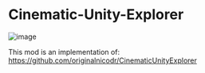 # Cinematic-Unity-Explorer
![image](https://github.com/MegaPiggy/Cinematic-Unity-Explorer-For-Outer-Wilds/assets/34462599/ad5e80f3-96db-49b4-9075-53c719cbbdc9)


This mod is an implementation of:
https://github.com/originalnicodr/CinematicUnityExplorer
